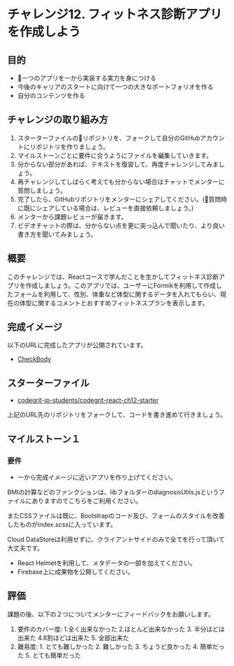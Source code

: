 # チャレンジ12. フィットネス診断アプリを作成しよう

## 目的

- 一つのアプリを一から実装する実力を身につける
- 今後のキャリアのスタートに向けて一つの大きなポートフォリオを作る
- 自分のコンテンツを作る

## チャレンジの取り組み方

1. スターターファイルのリポジトリを、フォークして自分のGitHubアカウントにリポジトリを作りましょう。
2. マイルストーンごとに要件に合うようにファイルを編集していきます。
3. 分からない部分があれば、テキストを復習して、再度チャレンジしてみましょう。
4. 再チャレンジしてしばらく考えても分からない場合はチャットでメンターに質問しましょう。
5. 完了したら、GitHubリポジトリをメンターにシェアしてください。(質問時に既にシェアしている場合は、レビューを直接依頼しましょう。)
6. メンターから課題レビューが届きます。
7. ビデオチャットの際は、分からない点を更に突っ込んで聞いたり、より良い書き方を聞いてみましょう。

## 概要

このチャレンジでは、Reactコースで学んだことを生かしてフィットネス診断アプリを作成しましょう。このアプリでは、ユーザーにFormikを利用して作成したフォームを利用して、性別、体重など体型に関するデータを入れてもらい、現在の体型に関するコメントとおすすめフィットネスプランを表示します。

## 完成イメージ

以下のURLに完成したアプリが公開されています。

- [CheckBody](https://checkbody-61545.firebaseapp.com/)

## スターターファイル

- [codegrit-jp-students/codegrit-react-ch12-starter](https://github.com/codegrit-react/codegrit-react-ch12-starter)

上記のURL先のリポジトリをフォークして、コードを書き進めて行きましょう。

## マイルストーン１

### 要件

- 一から完成イメージに近いアプリを作り上げてください。

BMIの計算などのファンクションは、libフォルダーのdiagnosisUtils.jsというファイルにありますのでこちらをご利用ください。

またCSSファイルは既に、Bootstrapのコード及び、フォームのスタイルを改善したものがindex.scssに入っています。

Cloud DataStoreは利用せずに、クライアントサイドのみで全てを行って頂いて大丈夫です。

- React Helmetを利用して、メタデータの一部を加えてください。
- Firebase上に成果物を公開してください。

## 評価

課題の後、以下の２つについてメンターにフィードバックをお願いします。

1. 要件のカバー度: 1.全く出来なかった 2.ほとんど出来なかった 3. 半分ほどは出来た 4.8割ほどは出来た 5. 全部出来た
2. 難易度: 1. とても難しかった 2. 難しかった 3. ちょうど良かった 4. 簡単だった 5. とても簡単だった
